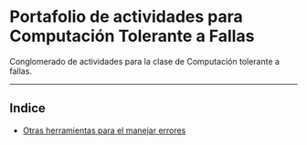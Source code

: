 # Portafolio de actividades para Computación Tolerante a Fallas

Conglomerado de actividades para la clase de Computación tolerante a fallas.

---

## Indice

- [Otras herramientas para el manejar errores](tree/main/act_01_tools)